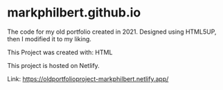 # markphilbert.github.io

The code for my old portfolio created in 2021. Designed using HTML5UP, then I modified it to my liking.

This Project was created with:
HTML

This project is hosted on Netlify.

Link: https://oldportfolioproject-markphilbert.netlify.app/
